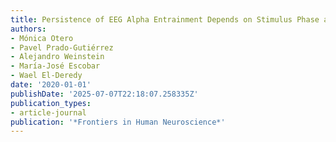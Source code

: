 ```yaml
---
title: Persistence of EEG Alpha Entrainment Depends on Stimulus Phase at Offset
authors:
- Mónica Otero
- Pavel Prado-Gutiérrez
- Alejandro Weinstein
- María-José Escobar
- Wael El-Deredy
date: '2020-01-01'
publishDate: '2025-07-07T22:18:07.258335Z'
publication_types:
- article-journal
publication: '*Frontiers in Human Neuroscience*'
---
```

